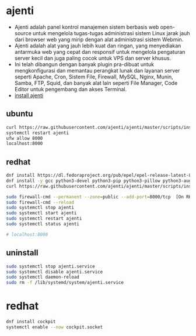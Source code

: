 # ajenti
- Ajenti adalah panel kontrol manajemen sistem berbasis web open-source untuk mengelola tugas-tugas administrasi sistem Linux jarak jauh dari browser web yang mirip dengan alat administrasi sistem Webmin.
- Ajenti adalah alat yang jauh lebih kuat dan ringan, yang menyediakan antarmuka web yang cepat dan responsif untuk mengelola pengaturan server kecil dan juga paling cocok untuk VPS dan server khusus.
- Ini telah dibangun dengan banyak plugin pra-dibuat untuk mengkonfigurasi dan memantau perangkat lunak dan layanan server seperti Apache, Cron, Sistem File, Firewall, MySQL, Nginx, Munin, Samba, FTP, Squid, dan banyak alat lain seperti File Manager, Code Editor untuk pengembang dan akses Terminal.
- <a href="https://www.tecmint.com/install-ajenti-control-panel-linux">install ajenti</a>

## ubuntu
```bash
curl https://raw.githubusercontent.com/ajenti/ajenti/master/scripts/install.sh | sudo bash -s -
systemctl restart ajenti
ufw allow 8000
localhost:8000
```

## redhat
```bash
dnf install https://dl.fedoraproject.org/pub/epel/epel-release-latest-8.noarch.rpm
dnf install -y gcc python3-devel python3-pip python3-pillow python3-augeas python3-dbus chrony openssl-devel redhat-lsb-core
curl https://raw.githubusercontent.com/ajenti/ajenti/master/scripts/install.sh | sudo bash -s -

sudo firewall-cmd --permanent --zone=public --add-port=8000/tcp  [On RHEL]
sudo firewall-cmd --reload
sudo systemctl stop ajenti
sudo systemctl start ajenti
sudo systemctl restart ajenti
sudo systemctl status ajenti

# localhost:8000
```

## uninstall
```bash
sudo systemctl stop ajenti.service
sudo systemctl disable ajenti.service
sudo systemctl daemon-reload
sudo rm -f /lib/systemd/system/ajenti.service
```

# redhat
```bash
dnf install cockpit
systemctl enable --now cockpit.socket
```